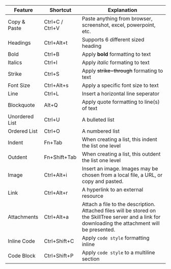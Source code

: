 | Feature        | Shortcut        | Explanation                                                                                                                                                         |
|----------------|-----------------|---------------------------------------------------------------------------------------------------------------------------------------------------------------------|
| Copy & Paste   | Ctrl+C / Ctrl+V | Paste anything from browser, screenshot, excel, powerpoint, etc.                                                                                                    |
| Headings       | Ctrl+Alt+t      | Supports 6 different sized heading                                                                                                                                  |
| Bold           | Ctrl+B          | Apply **bold** formatting to text                                                                                                                                   |
| Italics        | Ctrl+I          | Apply *italic* formating to text                                                                                                                                    |
| Strike         | Ctrl+S          | Apply ~~strike-through~~ formating to text                                                                                                                          |
| Font Size      | Ctrl+Alt+s      | Apply a specific font size to text                                                                                                                                  |
| Line           | Ctrl+L          | Insert a horizontal line seperator                                                                                                                                  |
| Blockquote     | Alt+Q           | Apply quote formatting to line(s) of text                                                                                                                           |
| Unordered List | Ctrl+U          | A bulleted list                                                                                                                                                     |
| Ordered List   | Ctrl+O          | A numbered list                                                                                                                                                     |  
| Indent         | Fn+Tab          | When creating a list, this indent the list one level                                                                                                                |
| Outdent        | Fn+Shift+Tab    | When creating a list, this outdent the list one level                                                                                                               |
| Image          | Ctrl+Alt+i      | Insert an image.  Images may be chosen from a local file, a URL, or copy and pasted.                                                                                |
| Link           | Ctrl+Alt+r      | A hyperlink to an external resource                                                                                                                                 |
| Attachments    | Ctrl+Alt+a      | Attach a file to the description.  Attached files will be stored on the SkillTree server and a link for downloading the attachment will be presented.               |
| Inline Code    | Ctrl+Shift+C    | Apply `code style` formatting inline                                                                                                                                |
| Code Block     | Ctrl+Shift+P    | Apply `code style` to a multiline section                                                                                                                           |